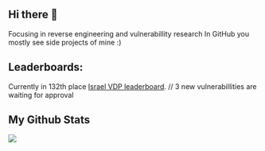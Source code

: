## Hi there 👋
Focusing in reverse engineering and vulnerabillity research
In GitHub you mostly see side projects of mine :)

## Leaderboards:
Currently in 132th place [Israel VDP leaderboard](https://www.gov.il/he/pages/vdp_chart). // 3 new vulnerabillities are waiting for approval


## My Github Stats

<img src="https://github-readme-stats.vercel.app/api?username=HomiGrotas&show_icons=true&theme=gotham&&count_private=true&include_all_commits=true"/>
<!--
<a><h2>🏆 Github Profile Trophy</h2></a>
<a>
  <img width=1400 src="https://github-profile-trophy.vercel.app/?username=HomiGrotas&column=8&theme=gruvbox&no-frame=true"/>
</a>

## Number Of Visitors 
![Visitor Count](https://profile-counter.glitch.me/HomiGrotas/count.svg)
-->

